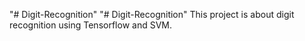 "# Digit-Recognition" 
"# Digit-Recognition" 
This project is about digit recognition using Tensorflow and SVM.
